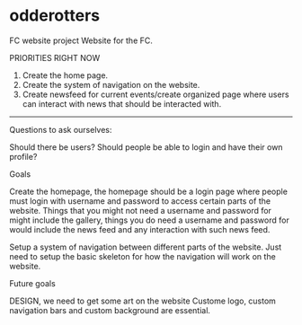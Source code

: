 # odderotters
FC website project
Website for the FC. 

PRIORITIES RIGHT NOW

1. Create the home page.
2. Create the system of navigation on the website.
3. Create newsfeed for current events/create organized page where users can interact with news that should be interacted with.
------------------------------------------------------------------------------
Questions to ask ourselves: 

Should there be users?
Should people be able to login and have their own profile?

Goals

Create the homepage, the homepage should be a login page where people must login with username and password to access certain parts of the website. Things that you might not need a username and password for might include the gallery, things you do need a username and password for would include the news feed and any interaction with such news feed.

Setup a system of navigation between different parts of the website. Just need to setup the basic skeleton for how the navigation will work on the website.

Future goals

DESIGN, we need to get some art on the website
Custome logo, custom navigation bars and custom background are essential.
